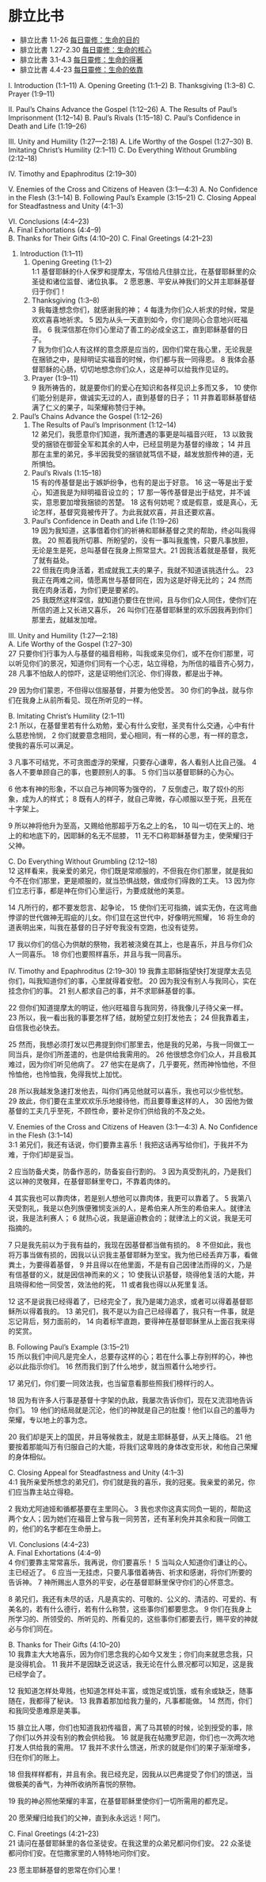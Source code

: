# 腓立比书

+ 腓立比書 1.1-26 [每日靈修：生命的目的](https://bibleplan.github.io/sharing/zhuolin/2018-11-08-sharing.html)  
+ 腓立比書 1.27-2.30 [每日靈修：生命的核心](https://bibleplan.github.io/sharing/zhuolin/2018-11-09-sharing.html)  
+ 腓立比書 3.1-4.3 [每日靈修：生命的得著](https://bibleplan.github.io/sharing/zhuolin/2018-11-10-sharing.html)  
+ 腓立比書 4.4-23 [每日靈修：生命的依靠](https://bibleplan.github.io/sharing/zhuolin/2018-11-12-sharing.html)  

I. Introduction (1:1–11) 
A. Opening Greeting (1:1–2) 
B. Thanksgiving (1:3–8) 
C. Prayer (1:9–11) 

II. Paul’s Chains Advance the Gospel (1:12–26) 
A. The Results of Paul’s Imprisonment (1:12–14) 
B. Paul’s Rivals (1:15–18) 
C. Paul’s Confidence in Death and Life (1:19–26) 

III. Unity and Humility (1:27—2:18) 
A. Life Worthy of the Gospel (1:27–30) 
B. Imitating Christ’s Humility (2:1–11) 
C. Do Everything Without Grumbling (2:12–18) 

IV. Timothy and Epaphroditus (2:19–30)

V. Enemies of the Cross and Citizens of Heaven (3:1—4:3) 
A. No Confidence in the Flesh (3:1–14) 
B. Following Paul’s Example (3:15–21) 
C. Closing Appeal for Steadfastness and Unity (4:1–3) 

VI. Conclusions (4:4–23)   
A. Final Exhortations (4:4–9)   
B. Thanks for Their Gifts (4:10–20) 
C. Final Greetings (4:21–23)

1. Introduction (1:1–11)  
    1) Opening Greeting (1:1–2)  
    1:1 基督耶稣的仆人保罗和提摩太，写信给凡住腓立比，在基督耶稣里的众圣徒和诸位监督、诸位执事。 2 愿恩惠、平安从神我们的父并主耶稣基督归于你们！
    2) Thanksgiving (1:3–8)  
    3 我每逢想念你们，就感谢我的神； 4 每逢为你们众人祈求的时候，常是欢欢喜喜地祈求。 5 因为从头一天直到如今，你们是同心合意地兴旺福音。 6 我深信那在你们心里动了善工的必成全这工，直到耶稣基督的日子。  
    7 我为你们众人有这样的意念原是应当的，因你们常在我心里，无论我是在捆锁之中，是辩明证实福音的时候，你们都与我一同得恩。 8 我体会基督耶稣的心肠，切切地想念你们众人，这是神可以给我作见证的。 
    3) Prayer (1:9–11)  
    9 我所祷告的，就是要你们的爱心在知识和各样见识上多而又多， 10 使你们能分别是非，做诚实无过的人，直到基督的日子； 11 并靠着耶稣基督结满了仁义的果子，叫荣耀称赞归于神。
2. Paul’s Chains Advance the Gospel (1:12–26)  
    1) The Results of Paul’s Imprisonment (1:12–14)  
    12 弟兄们，我愿意你们知道，我所遭遇的事更是叫福音兴旺， 13 以致我受的捆锁在御营全军和其余的人中，已经显明是为基督的缘故； 14 并且那在主里的弟兄，多半因我受的捆锁就笃信不疑，越发放胆传神的道，无所惧怕。 
    2) Paul’s Rivals (1:15–18)  
    15 有的传基督是出于嫉妒纷争，也有的是出于好意。 16 这一等是出于爱心，知道我是为辩明福音设立的； 17 那一等传基督是出于结党，并不诚实，意思要加增我捆锁的苦楚。 18 这有何妨呢？或是假意，或是真心，无论怎样，基督究竟被传开了。为此我就欢喜，并且还要欢喜。 
    3) Paul’s Confidence in Death and Life (1:19–26)  
    19 因为我知道，这事借着你们的祈祷和耶稣基督之灵的帮助，终必叫我得救。 20 照着我所切慕、所盼望的，没有一事叫我羞愧，只要凡事放胆，无论是生是死，总叫基督在我身上照常显大。21 因我活着就是基督，我死了就有益处。  
    22 但我在肉身活着，若成就我工夫的果子，我就不知道该挑选什么。 23 我正在两难之间，情愿离世与基督同在，因为这是好得无比的； 24 然而我在肉身活着，为你们更是要紧的。  
    25 我既然这样深信，就知道仍要住在世间，且与你们众人同住，使你们在所信的道上又长进又喜乐， 26 叫你们在基督耶稣里的欢乐因我再到你们那里去，就越发加增。 

III. Unity and Humility (1:27—2:18)  
A. Life Worthy of the Gospel (1:27–30)  
27 只要你们行事为人与基督的福音相称，叫我或来见你们，或不在你们那里，可以听见你们的景况，知道你们同有一个心志，站立得稳，为所信的福音齐心努力， 28 凡事不怕敌人的惊吓，这是证明他们沉沦、你们得救，都是出于神。 

29 因为你们蒙恩，不但得以信服基督，并要为他受苦。 30 你们的争战，就与你们在我身上从前所看见、现在所听见的一样。

B. Imitating Christ’s Humility (2:1–11)  
2:1 所以，在基督里若有什么劝勉，爱心有什么安慰，圣灵有什么交通，心中有什么慈悲怜悯， 2 你们就要意念相同，爱心相同，有一样的心思，有一样的意念，使我的喜乐可以满足。 

3 凡事不可结党，不可贪图虚浮的荣耀，只要存心谦卑，各人看别人比自己强。 4 各人不要单顾自己的事，也要顾别人的事。 5 你们当以基督耶稣的心为心。 

6 他本有神的形象，不以自己与神同等为强夺的， 7 反倒虚己，取了奴仆的形象，成为人的样式； 8 既有人的样子，就自己卑微，存心顺服以至于死，且死在十字架上。 

9 所以神将他升为至高，又赐给他那超乎万名之上的名， 10 叫一切在天上的、地上的和地底下的，因耶稣的名无不屈膝， 11 无不口称耶稣基督为主，使荣耀归于父神。

C. Do Everything Without Grumbling (2:12–18)  
12 这样看来，我亲爱的弟兄，你们既是常顺服的，不但我在你们那里，就是我如今不在你们那里，更是顺服的，就当恐惧战兢，做成你们得救的工夫。 13 因为你们立志行事，都是神在你们心里运行，为要成就他的美意。

14 凡所行的，都不要发怨言、起争论， 15 使你们无可指摘，诚实无伪，在这弯曲悖谬的世代做神无瑕疵的儿女。你们显在这世代中，好像明光照耀， 16 将生命的道表明出来，叫我在基督的日子好夸我没有空跑，也没有徒劳。 

17 我以你们的信心为供献的祭物，我若被浇奠在其上，也是喜乐，并且与你们众人一同喜乐。 18 你们也要照样喜乐，并且与我一同喜乐。

IV. Timothy and Epaphroditus (2:19–30)
19 我靠主耶稣指望快打发提摩太去见你们，叫我知道你们的事，心里就得着安慰。 20 因为我没有别人与我同心，实在挂念你们的事。 21 别人都求自己的事，并不求耶稣基督的事。 

22 但你们知道提摩太的明证，他兴旺福音与我同劳，待我像儿子待父亲一样。 23 所以，我一看出我的事要怎样了结，就盼望立刻打发他去； 24 但我靠着主，自信我也必快去。 

25 然而，我想必须打发以巴弗提到你们那里去，他是我的兄弟，与我一同做工一同当兵，是你们所差遣的，也是供给我需用的。 26 他很想念你们众人，并且极其难过，因为你们听见他病了。 27 他实在是病了，几乎要死，然而神怜恤他，不但怜恤他，也怜恤我，免得我忧上加忧。 

28 所以我越发急速打发他去，叫你们再见他就可以喜乐，我也可以少些忧愁。 29 故此，你们要在主里欢欢乐乐地接待他，而且要尊重这样的人， 30 因他为做基督的工夫几乎至死，不顾性命，要补足你们供给我的不及之处。

V. Enemies of the Cross and Citizens of Heaven (3:1—4:3) 
A. No Confidence in the Flesh (3:1–14)  
3:1 弟兄们，我还有话说，你们要靠主喜乐！我把这话再写给你们，于我并不为难，于你们却是妥当。 

2 应当防备犬类，防备作恶的，防备妄自行割的。 3 因为真受割礼的，乃是我们这以神的灵敬拜，在基督耶稣里夸口，不靠着肉体的。 

4 其实我也可以靠肉体，若是别人想他可以靠肉体，我更可以靠着了。 5 我第八天受割礼，我是以色列族便雅悯支派的人，是希伯来人所生的希伯来人。就律法说，我是法利赛人； 6 就热心说，我是逼迫教会的；就律法上的义说，我是无可指摘的。 

7 只是我先前以为于我有益的，我现在因基督都当做有损的。 8 不但如此，我也将万事当做有损的，因我以认识我主基督耶稣为至宝。我为他已经丢弃万事，看做粪土，为要得着基督， 9 并且得以在他里面，不是有自己因律法而得的义，乃是有信基督的义，就是因信神而来的义； 10 使我认识基督，晓得他复活的大能，并且晓得和他一同受苦，效法他的死， 11 或者我也得以从死里复活。 

12 这不是说我已经得着了，已经完全了，我乃是竭力追求，或者可以得着基督耶稣所以得着我的。 13 弟兄们，我不是以为自己已经得着了，我只有一件事，就是忘记背后，努力面前的， 14 向着标竿直跑，要得神在基督耶稣里从上面召我来得的奖赏。 

B. Following Paul’s Example (3:15–21)  
15 所以我们中间凡是完全人，总要存这样的心；若在什么事上存别样的心，神也必以此指示你们。 16 然而我们到了什么地步，就当照着什么地步行。

17 弟兄们，你们要一同效法我，也当留意看那些照我们榜样行的人。 

18 因为有许多人行事是基督十字架的仇敌，我屡次告诉你们，现在又流泪地告诉你们。 19 他们的结局就是沉沦，他们的神就是自己的肚腹！他们以自己的羞辱为荣耀，专以地上的事为念。

20 我们却是天上的国民，并且等候救主，就是主耶稣基督，从天上降临。 21 他要按着那能叫万有归服自己的大能，将我们这卑贱的身体改变形状，和他自己荣耀的身体相似。

C. Closing Appeal for Steadfastness and Unity (4:1–3)  
4:1 我所亲爱所想念的弟兄们，你们就是我的喜乐，我的冠冕。我亲爱的弟兄，你们应当靠主站立得稳。

2 我劝尤阿迪娅和循都基要在主里同心。 3 我也求你这真实同负一轭的，帮助这两个女人；因为她们在福音上曾与我一同劳苦，还有革利免并其余和我一同做工的，他们的名字都在生命册上。

VI. Conclusions (4:4–23)   
A. Final Exhortations (4:4–9)    
4 你们要靠主常常喜乐，我再说，你们要喜乐！ 5 当叫众人知道你们谦让的心。主已经近了。 6 应当一无挂虑，只要凡事借着祷告、祈求和感谢，将你们所要的告诉神。 7 神所赐出人意外的平安，必在基督耶稣里保守你们的心怀意念。

8 弟兄们，我还有未尽的话，凡是真实的、可敬的、公义的、清洁的、可爱的、有美名的，若有什么德行，若有什么称赞，这些事你们都要思念。 9 你们在我身上所学习的、所领受的、所听见的、所看见的，这些事你们都要去行，赐平安的神就必与你们同在。

B. Thanks for Their Gifts (4:10–20)  
10 我靠主大大地喜乐，因为你们思念我的心如今又发生；你们向来就思念我，只是没得机会。 11 我并不是因缺乏说这话，我无论在什么景况都可以知足，这是我已经学会了。 

12 我知道怎样处卑贱，也知道怎样处丰富，或饱足或饥饿，或有余或缺乏，随事随在，我都得了秘诀。 13 我靠着那加给我力量的，凡事都能做。 14 然而，你们和我同受患难原是美事。 

15 腓立比人哪，你们也知道我初传福音，离了马其顿的时候，论到授受的事，除了你们以外并没有别的教会供给我。 16 就是我在帖撒罗尼迦，你们也一次两次地打发人供给我的需用。 17 我并不求什么馈送，所求的就是你们的果子渐渐增多，归在你们的账上。 

18 但我样样都有，并且有余。我已经充足，因我从以巴弗提受了你们的馈送，当做极美的香气，为神所收纳所喜悦的祭物。 

19 我的神必照他荣耀的丰富，在基督耶稣里使你们一切所需用的都充足。 

20 愿荣耀归给我们的父神，直到永永远远！阿门。

C. Final Greetings (4:21–23)  
21 请问在基督耶稣里的各位圣徒安。在我这里的众弟兄都问你们安。 22 众圣徒都问你们安。在恺撒家里的人特特地问你们安。

23 愿主耶稣基督的恩常在你们心里！
